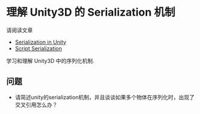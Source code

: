 # 理解 Unity3D 的 Serialization 机制

请阅读文章

 - [Serialization in Unity](http://blogs.unity3d.com/2014/06/24/serialization-in-unity/)
 - [Script Serialization](http://docs.unity3d.com/Manual/script-Serialization.html)

学习和理解 Unity3D 中的序列化机制.


## 问题

 - 请简述unity的serialization机制，并且谈谈如果多个物体在序列化时，出现了交叉引用怎么办？
